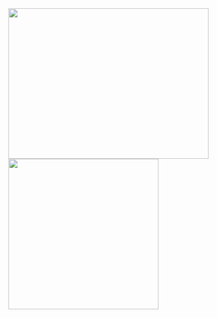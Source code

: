 <a href="https://github.com/anuraghazra/convoychat">
  <img width="400" height="300" align="center" src="https://github-readme-stats.vercel.app/api?username=lyndond&show_icons=true&theme=synthwave" />
</a>
<a href="https://github.com/anuraghazra/github-readme-stats">
  <img width="300" height="300" align="center" src="https://github-readme-stats.vercel.app/api/top-langs/?username=lyndond&hide=jupyter%20notebook,html,css,ruby,cmake&layout=compact&theme=synthwave" />
</a>
